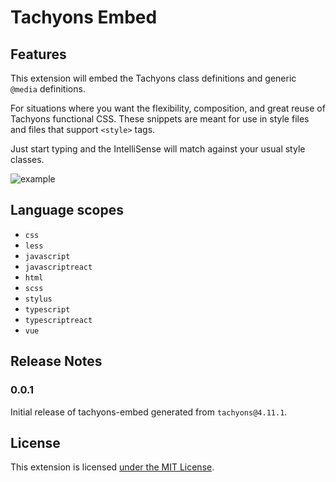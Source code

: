 # Tachyons Embed

## Features

This extension will embed the Tachyons class definitions and generic `@media` definitions.

For situations where you want the flexibility, composition, and great reuse of Tachyons functional CSS. These snippets are meant for use in style files and files that support `<style>` tags.

Just start typing and the IntelliSense will match against your usual style classes.

![example](images/tachyons-embed.gif)

## Language scopes

- `css`
- `less`
- `javascript`
- `javascriptreact`
- `html`
- `scss`
- `stylus`
- `typescript`
- `typescriptreact`
- `vue`

## Release Notes

### 0.0.1

Initial release of tachyons-embed generated from `tachyons@4.11.1`.

## License

This extension is licensed [under the MIT License](https://github.com/siegerts/vscode-tachyons-embed/blob/master/LICENSE).
